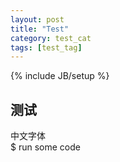 ```yaml
---
layout: post
title: "Test"
category: test_cat
tags: [test_tag]
---
```

{% include JB/setup %}

## 测试
中文字体  
	$ run some code

